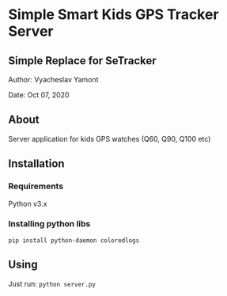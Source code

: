 # Simple Smart Kids GPS Tracker Server
## Simple Replace for SeTracker

Author: Vyacheslav Yamont

Date: Oct 07, 2020

## About
Server application for kids GPS watches (Q60, Q90, Q100 etc)

## Installation
### Requirements
Python v3.x

### Installing python libs
```
pip install python-daemon coloredlogs
```

## Using
Just run: `python server.py`
